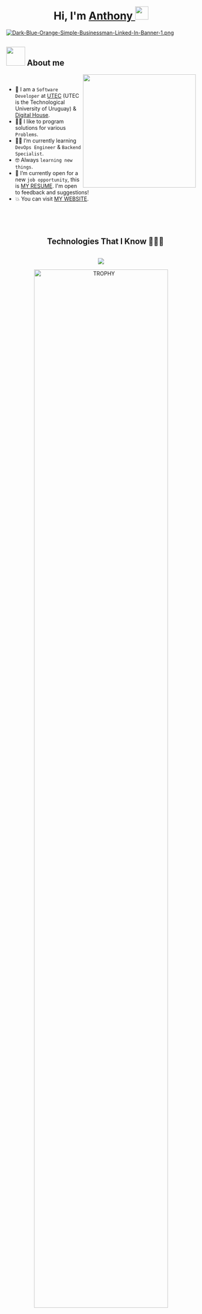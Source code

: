 <div align="center">
<h1 align="center">Hi, I'm <a href="https://anthonyguekdjian.vercel.app/">Anthony </a><img src="https://media.giphy.com/media/hvRJCLFzcasrR4ia7z/giphy.gif" width="35"></h1>
</div>

[![Dark-Blue-Orange-Simple-Businessman-Linked-In-Banner-1.png](https://i.postimg.cc/sxXprwRV/Dark-Blue-Orange-Simple-Businessman-Linked-In-Banner-1.png)](https://postimg.cc/34syjjR6)

## <picture><img src = "https://github.com/7oSkaaa/7oSkaaa/blob/main/Images/about_me.gif?raw=true" width = 50px></picture> About me

<picture> <img align="right" src="https://github.com/7oSkaaa/7oSkaaa/blob/main/Images/Right_Side.gif?raw=true" width = 300px></picture>

<br>

- :school: I am a `Software Developer` at [UTEC](https://utec.edu.uy/en/) (UTEC is the Technological University of Uruguay) & [Digital House](https://www.digitalhouse.com/).
- :technologist: I like to program solutions for various `Problems`.
- :student: I’m currently learning `DevOps Engineer` & `Backend Specialist`.
- :nerd_face: Always `learning new things`.
- :thinking: I’m currently open for a new `job opportunity`, this is [MY RESUME](https://www.canva.com/design/DAFgv5doT3Y/ZfXZVd_aXzduwo2rR-e_tA/view?utm_content=DAFgv5doT3Y&utm_campaign=designshare&utm_medium=link&utm_source=publishsharelink). I'm open to feedback and suggestions!
- :boom: You can visit [MY WEBSITE](https://anthonyguekdjian.vercel.app/).

<br><br>

<div id="user-content-toc">
  <ul align="center">
    <summary><h2 style="display: inline-block">Technologies That I Know 👨🏻‍💻</h2></summary>
  </ul>
</div>
<!--tech stack icons-->
<p align="center">
  <a href="https://skillicons.dev">
    <img src="https://skillicons.dev/icons?i=linux,html,css,tailwind,bootstrap,sass,js,ts,jquery,react,vite,nextjs,go,py,nodejs,express,nestjs,mongodb,mysql,bash,vscode,idea,postman,git,github,githubactions,docker,kubernetes,aws,discord&perline=15" />
  </a>
</p>

<div align=center>
  <a href="https://github.com/AGuekdjian/github-profile-trophy" title="Go to Source">
      <img align="center" width=84% src="https://github-profile-trophy.vercel.app/?username=1010nishant&theme=radical&row=1&column=7&margin-h=15&margin-w=5&no-bg=true" alt="TROPHY" />
    </a>
</div>

<h3 align="left">Connect with me:</h3>
<p align="left">
<a href="https://twitter.com/aguekdjian19" target="blank"><img align="center" src="https://raw.githubusercontent.com/rahuldkjain/github-profile-readme-generator/master/src/images/icons/Social/twitter.svg" alt="aguekdjian19" height="30" width="40" /></a>
<a href="https://linkedin.com/in/anthony-guekdjian" target="blank"><img align="center" src="https://raw.githubusercontent.com/rahuldkjain/github-profile-readme-generator/master/src/images/icons/Social/linked-in-alt.svg" alt="anthony-guekdjian" height="30" width="40" /></a>
<a href="https://fb.com/aguekdjian" target="blank"><img align="center" src="https://raw.githubusercontent.com/rahuldkjain/github-profile-readme-generator/master/src/images/icons/Social/facebook.svg" alt="aguekdjian" height="30" width="40" /></a>
<a href="https://instagram.com/aguekdjian" target="blank"><img align="center" src="https://raw.githubusercontent.com/rahuldkjain/github-profile-readme-generator/master/src/images/icons/Social/instagram.svg" alt="aguekdjian" height="30" width="40" /></a>
<a href="https://discord.gg/AGuekdjian20#0116" target="blank"><img align="center" src="https://raw.githubusercontent.com/rahuldkjain/github-profile-readme-generator/master/src/images/icons/Social/discord.svg" alt="AGuekdjian20#0116" height="30" width="40" /></a>
</p>
